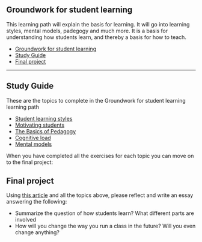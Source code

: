 ## Groundwork for student learning

This learning path will explain the basis for learning. It will go into learning styles, mental models, padegogy and much more. It is a basis for understanding how students learn, and thereby a basis for how to teach.

- [Groundwork for student learning](#groundwork-for-student-learning)
- [Study Guide](#study-guide)
- [Final project](#final-project)

---

## Study Guide

These are the topics to complete in the Groundwork for student learning learning path
- [Student learning styles](./../topics/learning-styles.md)
- [Motivating students](./../topics/motivating-students.md)
- [The Basics of Pedagogy](./../topics/pedagogy.md)
- [Cognitive load](./../topics/cognitive-load.md)
- [Mental models](./../topics/mental-models.md) 

When you have completed all the exercises for each topic you can move on to the final project:

## Final project



Using [this article](https://lo.unisa.edu.au/mod/book/tool/print/index.php?id=610988) and all the topics above, please reflect and write an essay answering the following: 

- Summarize the question of how students learn? What different parts are involved
- How will you change the way you run a class in the future? Will you even change anything?
